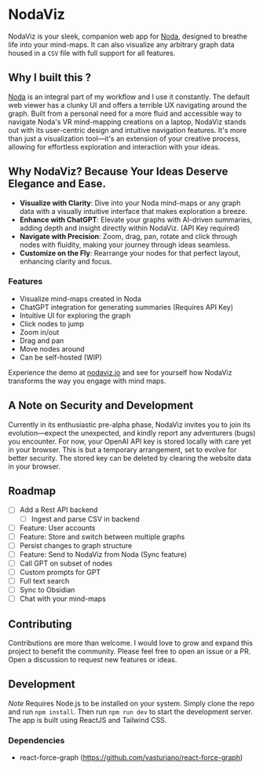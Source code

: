 # NodaViz

NodaViz is your sleek, companion web app for [Noda](https://noda.io), designed to breathe life into your mind-maps. It can also visualize any arbitrary graph data housed in a `CSV` file with full support for all features.

## Why I built this ?

[Noda](https://noda.io) is an integral part of my workflow and I use it constantly. The default web viewer has a clunky UI and offers a terrible UX navigating around the graph. Built from a personal need for a more fluid and accessible way to navigate Noda's VR mind-mapping creations on a laptop, NodaViz stands out with its user-centric design and intuitive navigation features. It's more than just a visualization tool—it's an extension of your creative process, allowing for effortless exploration and interaction with your ideas.

## Why NodaViz? Because Your Ideas Deserve Elegance and Ease.

- **Visualize with Clarity**: Dive into your Noda mind-maps or any graph data with a visually intuitive interface that makes exploration a breeze.
- **Enhance with ChatGPT**: Elevate your graphs with AI-driven summaries, adding depth and insight directly within NodaViz. (API Key required)
- **Navigate with Precision**: Zoom, drag, pan, rotate and click through nodes with fluidity, making your journey through ideas seamless.
- **Customize on the Fly**: Rearrange your nodes for that perfect layout, enhancing clarity and focus.

### Features

- Visualize mind-maps created in Noda
- ChatGPT integration for generating summaries (Requires API Key)
- Intuitive UI for exploring the graph
- Click nodes to jump
- Zoom in/out
- Drag and pan
- Move nodes around
- Can be self-hosted (WIP)

Experience the demo at [nodaviz.io](https://nodaviz.io) and see for yourself how NodaViz transforms the way you engage with mind maps.

## A Note on Security and Development

Currently in its enthusiastic pre-alpha phase, NodaViz invites you to join its evolution—expect the unexpected, and kindly report any adventurers (bugs) you encounter. For now, your OpenAI API key is stored locally with care yet in your browser. This is but a temporary arrangement, set to evolve for better security. The stored key can be deleted by clearing the website data in your browser.

## Roadmap

- [ ] Add a Rest API backend
  - [ ] Ingest and parse CSV in backend
- [ ] Feature: User accounts
- [ ] Feature: Store and switch between multiple graphs
- [ ] Persist changes to graph structure
- [ ] Feature: Send to NodaViz from Noda (Sync feature)
- [ ] Call GPT on subset of nodes
- [ ] Custom prompts for GPT
- [ ] Full text search
- [ ] Sync to Obsidian
- [ ] Chat with your mind-maps

## Contributing

Contributions are more than welcome. I would love to grow and expand this project to benefit the community. Please feel free to open an issue or a PR. Open a discussion to request new features or ideas.

## Development

_Note_ Requires Node.js to be installed on your system.
Simply clone the repo and run `npm install`. Then run `npm run dev` to start the development server. The app is built using ReactJS and Tailwind CSS.

### Dependencies

- react-force-graph (https://github.com/vasturiano/react-force-graph)
